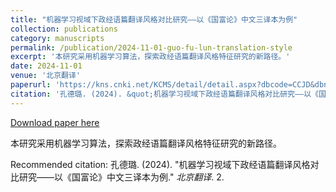 ```yaml
---
title: "机器学习视域下政经语篇翻译风格对比研究——以《国富论》中文三译本为例"
collection: publications
category: manuscripts
permalink: /publication/2024-11-01-guo-fu-lun-translation-style
excerpt: '本研究采用机器学习算法，探索政经语篇翻译风格特征研究的新路径。'
date: 2024-11-01
venue: '北京翻译'
paperurl: 'https://kns.cnki.net/KCMS/detail/detail.aspx?dbcode=CCJD&dbname=CCJDTEMP&filename=BJAY202400007'
citation: '孔德璐. (2024). &quot;机器学习视域下政经语篇翻译风格对比研究——以《国富论》中文三译本为例.&quot; <i>北京翻译</i>. 2.'
---
```


<a href='https://kns.cnki.net/KCMS/detail/detail.aspx?dbcode=CCJD&dbname=CCJDTEMP&filename=BJAY202400007'>Download paper here</a>

本研究采用机器学习算法，探索政经语篇翻译风格特征研究的新路径。

Recommended citation: 孔德璐. (2024). "机器学习视域下政经语篇翻译风格对比研究——以《国富论》中文三译本为例." <i>北京翻译</i>. 2.